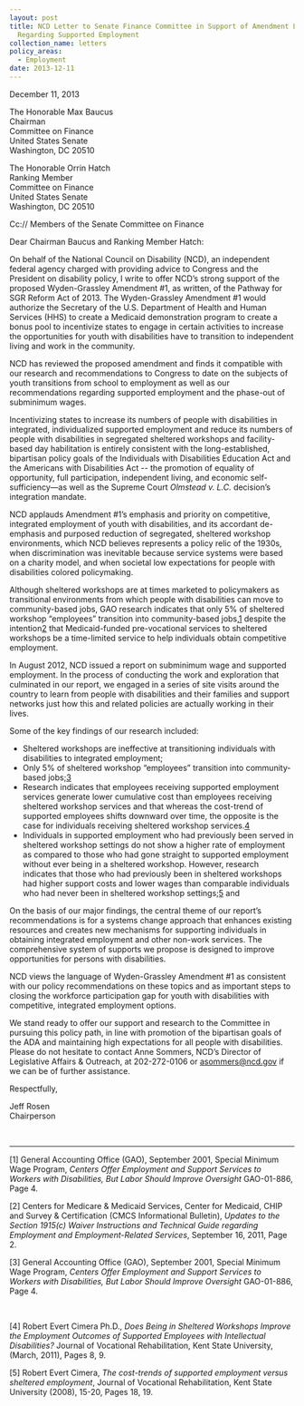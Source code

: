 ```yaml
---
layout: post
title: NCD Letter to Senate Finance Committee in Support of Amendment Language
  Regarding Supported Employment
collection_name: letters
policy_areas:
  - Employment
date: 2013-12-11
---
```

December 11, 2013

The Honorable Max Baucus\
Chairman\
Committee on Finance\
United States Senate\
Washington, DC 20510

The Honorable Orrin Hatch\
Ranking Member\
Committee on Finance\
United States Senate\
Washington, DC 20510

Cc:// Members of the Senate Committee on Finance

Dear Chairman Baucus and Ranking Member Hatch:

On behalf of the National Council on Disability (NCD), an independent federal agency charged with providing advice to Congress and the President on disability policy, I write to offer NCD’s strong support of the proposed Wyden-Grassley Amendment #1, as written, of the Pathway for SGR Reform Act of 2013. The Wyden-Grassley Amendment #1 would authorize the Secretary of the U.S. Department of Health and Human Services (HHS) to create a Medicaid demonstration program to create a bonus pool to incentivize states to engage in certain activities to increase the opportunities for youth with disabilities have to transition to independent living and work in the community.

NCD has reviewed the proposed amendment and finds it compatible with our research and recommendations to Congress to date on the subjects of youth transitions from school to employment as well as our recommendations regarding supported employment and the phase-out of subminimum wages.

Incentivizing states to increase its numbers of people with disabilities in integrated, individualized supported employment and reduce its numbers of people with disabilities in segregated sheltered workshops and facility-based day habilitation is entirely consistent with the long-established, bipartisan policy goals of the Individuals with Disabilities Education Act and the Americans with Disabilities Act -- the promotion of equality of opportunity, full participation, independent living, and economic self-sufficiency—as well as the Supreme Court *Olmstead v. L.C.* decision’s integration mandate.

NCD applauds Amendment #1’s emphasis and priority on competitive, integrated employment of youth with disabilities, and its accordant de-emphasis and purposed reduction of segregated, sheltered workshop environments, which NCD believes represents a policy relic of the 1930s, when discrimination was inevitable because service systems were based on a charity model, and when societal low expectations for people with disabilities colored policymaking.

Although sheltered workshops are at times marketed to policymakers as transitional environments from which people with disabilities can move to community-based jobs, GAO research indicates that only 5% of sheltered workshop “employees” transition into community-based jobs,[1](https://ncd.gov/publications/2013/12112013#Footnote1) despite the intention[2](https://ncd.gov/publications/2013/12112013#Footnote2) that Medicaid-funded pre-vocational services to sheltered workshops be a time-limited service to help individuals obtain competitive employment.

In August 2012, NCD issued a report on subminimum wage and supported employment. In the process of conducting the work and exploration that culminated in our report, we engaged in a series of site visits around the country to learn from people with disabilities and their families and support networks just how this and related policies are actually working in their lives.

Some of the key findings of our research included:

* Sheltered workshops are ineffective at transitioning individuals with disabilities to integrated employment;
* Only 5% of sheltered workshop “employees” transition into community-based jobs;[3](https://ncd.gov/publications/2013/12112013#Footnote3)
* Research indicates that employees receiving supported employment services generate lower cumulative cost than employees receiving sheltered workshop services and that whereas the cost-trend of supported employees shifts downward over time, the opposite is the case for individuals receiving sheltered workshop services.[4](https://ncd.gov/publications/2013/12112013#Footnote4)
* Individuals in supported employment who had previously been served in sheltered workshop settings do not show a higher rate of employment as compared to those who had gone straight to supported employment without ever being in a sheltered workshop. However, research indicates that those who had previously been in sheltered workshops had higher support costs and lower wages than comparable individuals who had never been in sheltered workshop settings;[5](https://ncd.gov/publications/2013/12112013#Footnote5) and

On the basis of our major findings, the central theme of our report’s recommendations is for a systems change approach that enhances existing resources and creates new mechanisms for supporting individuals in obtaining integrated employment and other non-work services. The comprehensive system of supports we propose is designed to improve opportunities for persons with disabilities.

NCD views the language of Wyden-Grassley Amendment #1 as consistent with our policy recommendations on these topics and as important steps to closing the workforce participation gap for youth with disabilities with competitive, integrated employment options.

We stand ready to offer our support and research to the Committee in pursuing this policy path, in line with promotion of the bipartisan goals of the ADA and maintaining high expectations for all people with disabilities. Please do not hesitate to contact Anne Sommers, NCD’s Director of Legislative Affairs & Outreach, at 202-272-0106 or [asommers@ncd.gov](mailto:asommers@ncd.gov) if we can be of further assistance.

Respectfully,

Jeff Rosen\
Chairperson

 



- - -

[1] General Accounting Office (GAO), September 2001, Special Minimum Wage Program, *Centers Offer Employment and Support Services to Workers with Disabilities, But Labor Should Improve Oversight* GAO-01-886, Page 4.

[2] Centers for Medicare & Medicaid Services, Center for Medicaid, CHIP and Survey & Certification (CMCS Informational Bulletin), *Updates to the Section 1915(c) Waiver Instructions and Technical Guide regarding Employment and Employment-Related Services*, September 16, 2011, Page 2.

[3] General Accounting Office (GAO), September 2001, Special Minimum Wage Program, *Centers Offer Employment and Support Services to Workers with Disabilities, But Labor Should Improve Oversight* GAO-01-886, Page 4.

 

[4] Robert Evert Cimera Ph.D., *Does Being in Sheltered Workshops Improve the Employment Outcomes of Supported Employees with Intellectual Disabilities?* Journal of Vocational Rehabilitation, Kent State University, (March, 2011), Pages 8, 9.

[5] Robert Evert Cimera, *The cost-trends of supported employment versus sheltered employment*, Journal of Vocational Rehabilitation, Kent State University (2008), 15-20, Pages 18, 19.
